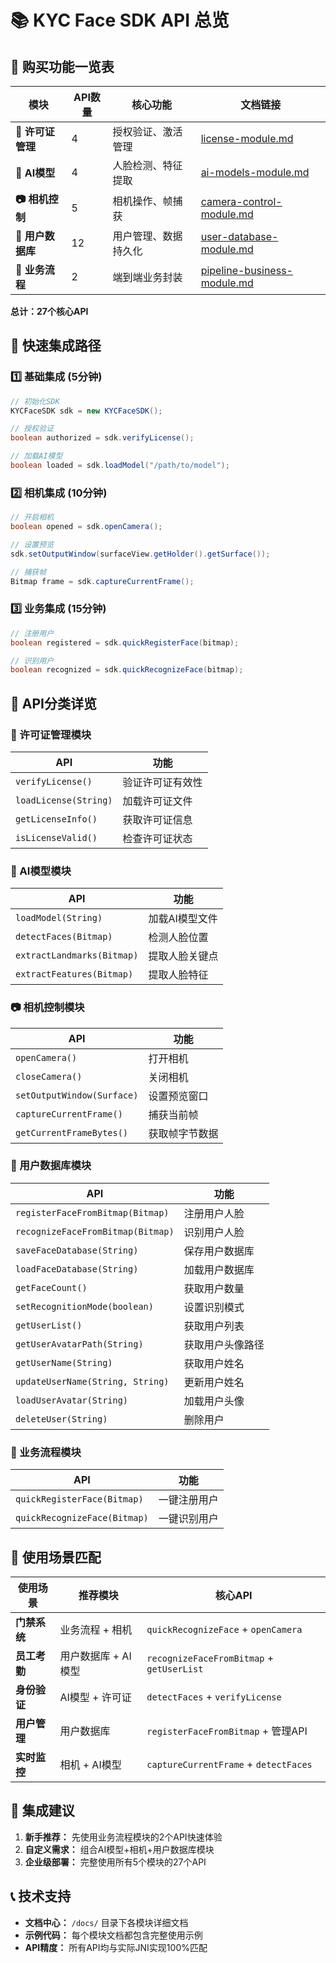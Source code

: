 # 📚 KYC Face SDK API 总览

## 🎯 购买功能一览表

| 模块 | API数量 | 核心功能 | 文档链接 |
|------|---------|----------|----------|
| **🔐 许可证管理** | 4 | 授权验证、激活管理 | [license-module.md](./license-module.md) |
| **🤖 AI模型** | 4 | 人脸检测、特征提取 | [ai-models-module.md](./ai-models-module.md) |
| **📷 相机控制** | 5 | 相机操作、帧捕获 | [camera-control-module.md](./camera-control-module.md) |
| **👥 用户数据库** | 12 | 用户管理、数据持久化 | [user-database-module.md](./user-database-module.md) |
| **🔄 业务流程** | 2 | 端到端业务封装 | [pipeline-business-module.md](./pipeline-business-module.md) |

**总计：27个核心API**

## 🚀 快速集成路径

### 1️⃣ 基础集成 (5分钟)
```java
// 初始化SDK
KYCFaceSDK sdk = new KYCFaceSDK();

// 授权验证
boolean authorized = sdk.verifyLicense();

// 加载AI模型
boolean loaded = sdk.loadModel("/path/to/model");
```

### 2️⃣ 相机集成 (10分钟)
```java
// 开启相机
boolean opened = sdk.openCamera();

// 设置预览
sdk.setOutputWindow(surfaceView.getHolder().getSurface());

// 捕获帧
Bitmap frame = sdk.captureCurrentFrame();
```

### 3️⃣ 业务集成 (15分钟)
```java
// 注册用户
boolean registered = sdk.quickRegisterFace(bitmap);

// 识别用户
boolean recognized = sdk.quickRecognizeFace(bitmap);
```

## 📖 API分类详览

### 🔐 许可证管理模块
| API | 功能 |
|-----|------|
| `verifyLicense()` | 验证许可证有效性 |
| `loadLicense(String)` | 加载许可证文件 |
| `getLicenseInfo()` | 获取许可证信息 |
| `isLicenseValid()` | 检查许可证状态 |

### 🤖 AI模型模块
| API | 功能 |
|-----|------|
| `loadModel(String)` | 加载AI模型文件 |
| `detectFaces(Bitmap)` | 检测人脸位置 |
| `extractLandmarks(Bitmap)` | 提取人脸关键点 |
| `extractFeatures(Bitmap)` | 提取人脸特征 |

### 📷 相机控制模块
| API | 功能 |
|-----|------|
| `openCamera()` | 打开相机 |
| `closeCamera()` | 关闭相机 |
| `setOutputWindow(Surface)` | 设置预览窗口 |
| `captureCurrentFrame()` | 捕获当前帧 |
| `getCurrentFrameBytes()` | 获取帧字节数据 |

### 👥 用户数据库模块
| API | 功能 |
|-----|------|
| `registerFaceFromBitmap(Bitmap)` | 注册用户人脸 |
| `recognizeFaceFromBitmap(Bitmap)` | 识别用户人脸 |
| `saveFaceDatabase(String)` | 保存用户数据库 |
| `loadFaceDatabase(String)` | 加载用户数据库 |
| `getFaceCount()` | 获取用户数量 |
| `setRecognitionMode(boolean)` | 设置识别模式 |
| `getUserList()` | 获取用户列表 |
| `getUserAvatarPath(String)` | 获取用户头像路径 |
| `getUserName(String)` | 获取用户姓名 |
| `updateUserName(String, String)` | 更新用户姓名 |
| `loadUserAvatar(String)` | 加载用户头像 |
| `deleteUser(String)` | 删除用户 |

### 🔄 业务流程模块
| API | 功能 |
|-----|------|
| `quickRegisterFace(Bitmap)` | 一键注册用户 |
| `quickRecognizeFace(Bitmap)` | 一键识别用户 |

## 🎯 使用场景匹配

| 使用场景 | 推荐模块 | 核心API |
|----------|----------|---------|
| **门禁系统** | 业务流程 + 相机 | `quickRecognizeFace` + `openCamera` |
| **员工考勤** | 用户数据库 + AI模型 | `recognizeFaceFromBitmap` + `getUserList` |
| **身份验证** | AI模型 + 许可证 | `detectFaces` + `verifyLicense` |
| **用户管理** | 用户数据库 | `registerFaceFromBitmap` + 管理API |
| **实时监控** | 相机 + AI模型 | `captureCurrentFrame` + `detectFaces` |

## 🔔 集成建议

1. **新手推荐：** 先使用业务流程模块的2个API快速体验
2. **自定义需求：** 组合AI模型+相机+用户数据库模块
3. **企业级部署：** 完整使用所有5个模块的27个API

## 📞 技术支持

- **文档中心：** `/docs/` 目录下各模块详细文档
- **示例代码：** 每个模块文档都包含完整使用示例
- **API精度：** 所有API均与实际JNI实现100%匹配

